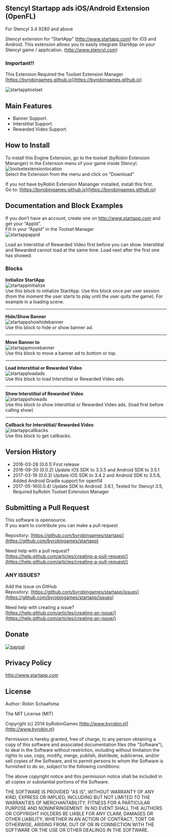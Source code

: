 ## Stencyl Startapp ads iOS/Android Extension (OpenFL)

For Stencyl 3.4 9280 and above

Stencyl extension for “StartApp” (http://www.startapp.com) for iOS and Android. This extension allows you to easily integrate StartApp on your Stencyl game / application. (http://www.stencyl.com)

### Important!!

This Extension Required the Toolset Extension Manager [https://byrobingames.github.io](https://byrobingames.github.io)

![startapptoolset](https://byrobingames.github.io/img/startapp/startapptoolset.png)

## Main Features

  * Banner Support.
  * Interstitial Support.
  * Rewarded Video Support.
  
## How to Install

To install this Engine Extension, go to the toolset (byRobin Extension Mananger) in the Extension menu of your game inside Stencyl.<br/>
![toolsetextensionlocation](https://byrobingames.github.io/img/toolset/toolsetextensionlocation.png)<br/>
Select the Extension from the menu and click on "Download"

If you not have byRobin Extension Mananger installed, install this first.<br/>
Go to: [https://byrobingames.github.io](https://byrobingames.github.io)

## Documentation and Block Examples

If you don’t have an account, create one on http://www.startapp.com and get your “AppId”.<br/>
Fill in your “AppId” in the Toolset Manager<br/>
![startappappid](https://byrobingames.github.io/img/startapp/startappappid.png)<br/>

Load an Interstitial of Rewarded Video first before you can show. Interstitial and Rewarded cannot load at the same time. Load next after the first one has showed.

### Blocks

**Initialize StartApp**<br/>
![startappinitialize](https://byrobingames.github.io/img/startapp/startappinitialize.png)<br/>
Use this block to initialize StartApp. Use this block once per user session (from the moment the user starts to play until the user quits the game). For example in a loading scene.<br/>

<hr/>

**Hide/Show Banner**<br/>
![startappshowhidebanner](https://byrobingames.github.io/img/startapp/startappshowhidebanner.png)<br/>
Use this block to hide or show banner ad.<br/>

<hr/>

**Move Banner to**<br/>
![startappmovebanner](https://byrobingames.github.io/img/startapp/startappmovebanner.png)<br/>
Use this block to move a banner ad to bottom or top.<br/>

<hr/>

**Load Interstitial or Rewarded Video**<br/>
![startapploadads](https://byrobingames.github.io/img/startapp/startapploadads.png)<br/>
Use this block to load Interstitial or Rewarded Video ads.<br/>

<hr/>

**Show Interstitial of Rewarded Video**<br/>
![startappshowads](https://byrobingames.github.io/img/startapp/startappshowads.png)<br/>
Use this block to show Interstitial or Rewarded Video ads. (load first before calling show)<br/>

<hr/>

**Callback for Interstitial/ Rewarded Video**<br/>
![startappcallbacks](https://byrobingames.github.io/img/startapp/startappcallbacks.png)<br/>
Use this block to get callbacks.

## Version History

- 2016-03-28 (0.0.1) First release
- 2016-09-30 (0.0.2) Update iOS SDK to 3.3.5 and Android SDK to 3.5.1
- 2017-03-19 (0.0.3) Update iOS SDK to 3.4.2 and Android SDK to 3.5.6, Added Android Gradle support for openfl4
- 2017-05-16(0.0.4) Update SDK to Android: 3.6.1, Tested for Stencyl 3.5, Required byRobin Toolset Extension Manager

## Submitting a Pull Request

This software is opensource.<br/>
If you want to contribute you can make a pull request

Repository: [https://github.com/byrobingames/startapp](https://github.com/byrobingames/startapp)

Need help with a pull request?<br/>
[https://help.github.com/articles/creating-a-pull-request/](https://help.github.com/articles/creating-a-pull-request/)

### ANY ISSUES?

Add the issue on GitHub<br/>
Repository: [https://github.com/byrobingames/startapp/issues](https://github.com/byrobingames/startapp/issues)

Need help with creating a issue?<br/>
[https://help.github.com/articles/creating-an-issue/](https://help.github.com/articles/creating-an-issue/)

## Donate

[![paypal](https://www.paypalobjects.com/en_US/i/btn/btn_donateCC_LG.gif)](https://www.paypal.com/cgi-bin/webscr?cmd=_s-xclick&hosted_button_id=HKLGFCAGKBMFL)<br />

## Privacy Policy

http://www.startapp.com

## License

Author: Robin Schaafsma

The MIT License (MIT)

Copyright (c) 2014 byRobinGames [http://www.byrobin.nl](http://www.byrobin.nl)

Permission is hereby granted, free of charge, to any person obtaining a copy of this software and associated documentation files (the "Software"), to deal in the Software without restriction, including without limitation the rights to use, copy, modify, merge, publish, distribute, sublicense, and/or sell copies of the Software, and to permit persons to whom the Software is furnished to do so, subject to the following conditions:

The above copyright notice and this permission notice shall be included in all copies or substantial portions of the Software.

THE SOFTWARE IS PROVIDED "AS IS", WITHOUT WARRANTY OF ANY KIND, EXPRESS OR IMPLIED, INCLUDING BUT NOT LIMITED TO THE WARRANTIES OF MERCHANTABILITY, FITNESS FOR A PARTICULAR PURPOSE AND NONINFRINGEMENT. IN NO EVENT SHALL THE AUTHORS OR COPYRIGHT HOLDERS BE LIABLE FOR ANY CLAIM, DAMAGES OR OTHER LIABILITY, WHETHER IN AN ACTION OF CONTRACT, TORT OR OTHERWISE, ARISING FROM, OUT OF OR IN CONNECTION WITH THE SOFTWARE OR THE USE OR OTHER DEALINGS IN THE SOFTWARE.
